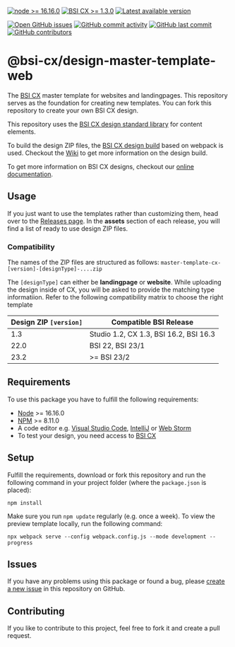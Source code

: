 [![node >= 16.16.0](https://img.shields.io/badge/node-%3E%3D16.16.0-brightgreen)](https://nodejs.org/)
[![BSI CX >= 1.3.0](https://img.shields.io/badge/BSI%20CX-%3E%3D1.3.0-brightgreen)](https://www.bsi-software.com/cx)
[![Latest available version](https://img.shields.io/github/v/tag/bsi-software/bsi-cx-design-master-template-web?label=npm)](https://github.com/bsi-software/bsi-cx-design-master-template-web/releases)

[![Open GitHub issues](https://img.shields.io/github/issues/bsi-software/bsi-cx-design-master-template-web)](https://github.com/bsi-software/bsi-cx-design-master-template-web/issues)
[![GitHub commit activity](https://img.shields.io/github/commit-activity/w/bsi-software/bsi-cx-design-master-template-web)](https://github.com/bsi-software/bsi-cx-design-master-template-web/commits)
[![GitHub last commit](https://img.shields.io/github/last-commit/bsi-software/bsi-cx-design-master-template-web)](https://github.com/bsi-software/bsi-cx-design-master-template-web/commits)
[![GitHub contributors](https://img.shields.io/github/contributors/bsi-software/bsi-cx-design-master-template-web)](https://github.com/bsi-software/bsi-cx-design-master-template-web/graphs/contributors)


# @bsi-cx/design-master-template-web

The [BSI CX](https://www.bsi-software.com/en/cx) master template for websites and landingpages. This repository serves as the foundation for creating new templates. You can fork this repository to create your own BSI CX design. 

This repository uses the [BSI CX design standard library](https://github.com/bsi-software/bsi-cx-design-standard-library-web) for content elements.

To build the design ZIP files, the [BSI CX design build](https://github.com/bsi-software/bsi-cx-design-build) based on webpack is used. Checkout
the [Wiki](https://github.com/bsi-software/bsi-cx-design-build/wiki) to get more information on the design build. 

To get more information on BSI CX designs, checkout our [online documentation](https://bsi-software.github.io/bsi-cx-docs/).

## Usage
If you just want to use the templates rather than customizing them, head over to the [Releases page](https://github.com/bsi-software/bsi-cx-design-master-template-web/releases). In the __assets__ section of each release, you will find a list of ready to use design ZIP files.


### Compatibility
The names of the ZIP files are structured as follows:
`master-template-cx-[version]-[designType]-....zip`

The `[designType]` can either be __landingpage__ or __website__. While uploading the design inside of CX, you will be asked to provide the matching type informatiion. 
Refer to the following compatibility matrix to choose the right template

| Design ZIP `[version]`  | Compatible BSI Release |
| ------------- | ------------- |
| 1.3  | Studio 1.2, CX 1.3, BSI 16.2, BSI 16.3 |
| 22.0  | BSI 22, BSI 23/1 |
| 23.2  | >= BSI 23/2 |

## Requirements

To use this package you have to fulfill the following requirements:

* [Node](https://nodejs.org/) >= 16.16.0
* [NPM](https://nodejs.org/) >= 8.11.0
* A code editor e.g. [Visual Studio Code](https://code.visualstudio.com/), [IntelliJ](https://www.jetbrains.com/idea/)
  or [Web Storm](https://www.jetbrains.com/webstorm/)
* To test your design, you need access to [BSI CX](https://www.bsi-software.com/cx)

## Setup

Fulfill the requirements, download or fork this repository and run the following command in your project folder (where the `package.json` is placed):

````shell script
npm install
````

Make sure you run `npm update` regularly (e.g. once a week).
To view the preview template locally, run the following command:

````shell script
npx webpack serve --config webpack.config.js --mode development --progress
````


## Issues

If you have any problems using this package or found a bug,
please [create a new issue](https://github.com/bsi-software/bsi-cx-design-master-template-web/issues) in this repository on GitHub.

## Contributing

If you like to contribute to this project, feel free to fork it and create a pull request.